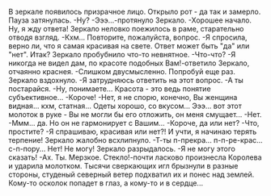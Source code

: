   В зеркале появилось призрачное лицо. Открыло рот - да так и замерло. Пауза затянулась.
-Ну?
-Эээ...-протянуло Зеркало.
-Хорошее начало. Ну, я жду ответа!
Зеркало неловко поежилось в раме, старательно отводя взгляд.
-Кхм... Повторите, пожалуйста, вопрос.
-Я спросила, верно ли, что я самая красивая на свете. Ответ может быть "да" или "нет". Итак?
Зеркало пробубнило что-то невнятное.
-Что-что?
-Я никогда не видел дам, по красоте подобных Вам!-ответило Зеркало, отчаянно краснея.
-Слишком двусмысленно. Попробуй еще раз.
Зеркало вздохнуло.
-Я затрудняюсь ответить на этот вопрос.
-А ты постарайся.
-Ну, понимаете... Красота - это ведь понятие субъективное...
-Короче!
-Нет, я не спорю, конечно, Вы женщина видная... кхм, статная... Одеты хорошо, со вкусом... Эээ... вот этот молоток в руке - Вы не могли бы его отложить, он меня смущает...
-Нет.
-Ммм... да. Но он не гармонирует с Вашим...
-Короче, да или нет?
-Что, простите?
-Я спрашиваю, красивая или нет?! И учти, я начинаю терять терпение!
Зеркало жалобно всхлипнуло.
-Т-ты п-прекра... п-п-ре-крас... с-п-пору... Нет! Не могу!
Зеркало разрыдалось.
-Я не могу этого сказать!
-Ах. Ты. Мерзкое. Стекло!-почти ласково произнесла Королева и ударила молотком.
Тысячи сверкающих игл брызнули в разные стороны, студеный северный ветер подхватил их и понес над землей. Кому-то осколок попадет в глаз, а кому-то и в сердце...    